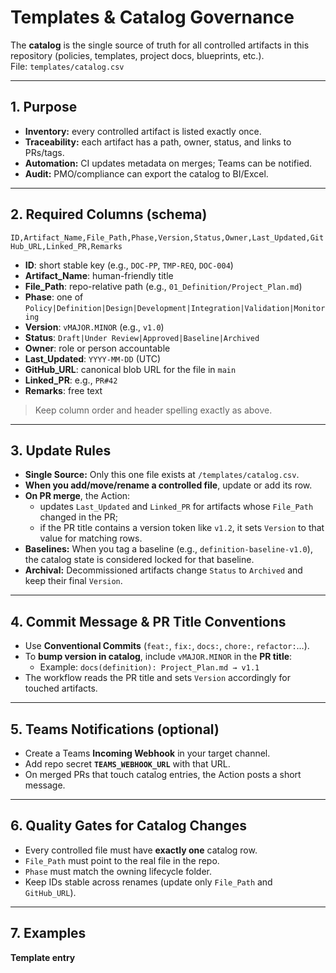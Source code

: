 # Templates & Catalog Governance

The **catalog** is the single source of truth for all controlled artifacts in this repository (policies, templates, project docs, blueprints, etc.).  
File: `templates/catalog.csv`

---

## 1. Purpose
- **Inventory:** every controlled artifact is listed exactly once.
- **Traceability:** each artifact has a path, owner, status, and links to PRs/tags.
- **Automation:** CI updates metadata on merges; Teams can be notified.
- **Audit:** PMO/compliance can export the catalog to BI/Excel.

---

## 2. Required Columns (schema)
`ID,Artifact_Name,File_Path,Phase,Version,Status,Owner,Last_Updated,GitHub_URL,Linked_PR,Remarks`

- **ID**: short stable key (e.g., `DOC-PP`, `TMP-REQ`, `DOC-004`)
- **Artifact_Name**: human-friendly title
- **File_Path**: repo-relative path (e.g., `01_Definition/Project_Plan.md`)
- **Phase**: one of `Policy|Definition|Design|Development|Integration|Validation|Monitoring`
- **Version**: `vMAJOR.MINOR` (e.g., `v1.0`)
- **Status**: `Draft|Under Review|Approved|Baseline|Archived`
- **Owner**: role or person accountable
- **Last_Updated**: `YYYY-MM-DD` (UTC)
- **GitHub_URL**: canonical blob URL for the file in `main`
- **Linked_PR**: e.g., `PR#42`
- **Remarks**: free text

> Keep column order and header spelling exactly as above.

---

## 3. Update Rules
- **Single Source:** Only this one file exists at `/templates/catalog.csv`.
- **When you add/move/rename a controlled file**, update or add its row.
- **On PR merge**, the Action:
  - updates `Last_Updated` and `Linked_PR` for artifacts whose `File_Path` changed in the PR;
  - if the PR title contains a version token like `v1.2`, it sets `Version` to that value for matching rows.
- **Baselines:** When you tag a baseline (e.g., `definition-baseline-v1.0`), the catalog state is considered locked for that baseline.
- **Archival:** Decommissioned artifacts change `Status` to `Archived` and keep their final `Version`.

---

## 4. Commit Message & PR Title Conventions
- Use **Conventional Commits** (`feat:`, `fix:`, `docs:`, `chore:`, `refactor:`…).
- To **bump version in catalog**, include `vMAJOR.MINOR` in the **PR title**:
  - Example: `docs(definition): Project_Plan.md → v1.1`
- The workflow reads the PR title and sets `Version` accordingly for touched artifacts.

---

## 5. Teams Notifications (optional)
- Create a Teams **Incoming Webhook** in your target channel.
- Add repo secret **`TEAMS_WEBHOOK_URL`** with that URL.
- On merged PRs that touch catalog entries, the Action posts a short message.

---

## 6. Quality Gates for Catalog Changes
- Every controlled file must have **exactly one** catalog row.
- `File_Path` must point to the real file in the repo.
- `Phase` must match the owning lifecycle folder.
- Keep IDs stable across renames (update only `File_Path` and `GitHub_URL`).

---

## 7. Examples

**Template entry**
